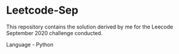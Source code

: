 # Leetcode-Sep

This repository contains the solution derived by me for the Leecode September 2020 challenge conducted.

Language - Python
